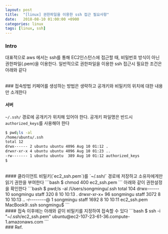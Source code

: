 ```yaml
---
layout: post
title:  "[linux] 권한파일을 이용한 ssh 접근 필요사항"
date:   2018-08-10 01:00:00 +0900
categories: linux
tags: [linux, ssh]
---
```

### Intro
대표적으로 aws 에서는 ssh를 통해 EC2인스턴스에 접근할 때, 비밀번호 방식이 아닌 권한파일(.pem)을 이용한다. 일반적으로 권한파일을 이용한 ssh 접근시 필요한 조건은 아래와 같다

<br>
### 접속방법
키페어를 생성하는 방법은 생략하고 공개키와 비밀키의 위치에 대한 내용만 소개한다

#### 서버  
`~/.ssh/` 경로에 공개키가 위치해 있어야 한다. 공개키 파일명은 반드시 `authorized_keys`를 사용해야 한다
```bash
$ pwd;ls -al
/home/ubuntu/.ssh
total 12
drwx------ 2 ubuntu ubuntu 4096 Aug 10 01:12 .
drwxr-xr-x 4 ubuntu ubuntu 4096 Aug 10 01:23 ..
-rw------- 1 ubuntu ubuntu  389 Aug 10 01:12 authorized_keys 
$
```
<br>
#### 클라이언트  
비밀키(`ec2_ssh.pem`)를 `~/.ssh/` 경로에 저장하고 소유자에게만 읽기 권한을 부여한다
```bash
$ chmod 400 ec2_ssh.pem
```
아래와 같이 권한설정을 확인한다
```bash
$ pwd;ls -al
/Users/songmingu/.ssh
total 104
drwx------  10 songmingu  staff    320  8 10 10:13 .
drwxr-xr-x+ 96 songmingu  staff   3072  8 10 10:13 ..
-r--------@  1 songmingu  staff   1692  8 10 10:11 ec2_ssh.pem
MacBook9:.ssh songmingu$
```
<br>
#### 접속  
이후에는 아래와 같이 비밀키를 지정하여 접속할 수 있다
```bash
$ ssh -i "~/.ssh/ec2_ssh.pem" ubuntu@ec2-107-23-61-36.compute-1.amazonaws.com
```

<br>
### Ref.
<https://opentutorials.org/module/432/3742>